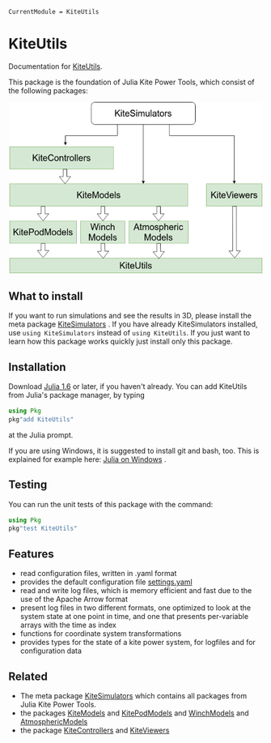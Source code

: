 ```@meta
CurrentModule = KiteUtils
```

# KiteUtils

Documentation for [KiteUtils](https://github.com/ufechner7/KiteUtils.jl).

This package is the foundation of Julia Kite Power Tools, which consist of the following packages:
<p align="center"><img src="kite_power_tools.png" width="500" /></p>

## What to install
If you want to run simulations and see the results in 3D, please install the meta package  [KiteSimulators](https://github.com/aenarete/KiteSimulators.jl) . If you have already KiteSimulators installed, use `using KiteSimulators` instead of `using KiteUtils`.
If you just want to learn how this package works quickly just install only this package.

## Installation

Download [Julia 1.6](http://www.julialang.org) or later, if you haven't already. You can add KiteUtils from  Julia's package manager, by typing 
```julia
using Pkg
pkg"add KiteUtils"
``` 
at the Julia prompt.

If you are using Windows, it is suggested to install git and bash, too. This is explained for example here: [Julia on Windows](https://github.com/ufechner7/KiteViewer/blob/main/doc/Windows.md) .

## Testing
You can run the unit tests of this package with the command:
```julia
using Pkg
pkg"test KiteUtils"
```

## Features
- read configuration files, written in .yaml format
- provides the default configuration file [settings.yaml](data/settings.yaml)
- read and write log files, which is memory efficient and fast due to the use of the Apache Arrow format
- present log files in two different formats, one optimized to look at the system state at one point in time, and one that presents per-variable arrays with the time as index
- functions for coordinate system transformations
- provides types for the state of a kite power system, for logfiles and for configuration data

## Related
- The meta package [KiteSimulators](https://github.com/aenarete/KiteSimulators.jl) which contains all packages from Julia Kite Power Tools.
- the packages [KiteModels](https://github.com/ufechner7/KiteModels.jl) and [KitePodModels](https://github.com/aenarete/KitePodModels.jl) and [WinchModels](https://github.com/aenarete/WinchModels.jl) and [AtmosphericModels](https://github.com/aenarete/AtmosphericModels.jl)
- the package [KiteControllers](https://github.com/aenarete/KiteControllers.jl) and [KiteViewers](https://github.com/aenarete/KiteViewers.jl)
